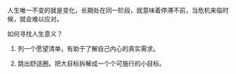 人生唯一不变的就是变化，长期处在同一阶段，就意味着停滞不前，当危机来临时候，就会难以应对。


如何寻找人生意义？

1. 列一个愿望清单，有助于了解自己内心的真实需求。

2. 跳出舒适圈。把大目标拆解成一个个可施行的小目标。
